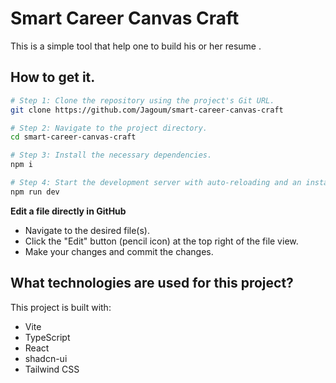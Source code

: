 # Smart Career Canvas Craft

This is a simple tool that help one to build his or her resume .

## How to get it.

```sh
# Step 1: Clone the repository using the project's Git URL.
git clone https://github.com/Jagoum/smart-career-canvas-craft

# Step 2: Navigate to the project directory.
cd smart-career-canvas-craft

# Step 3: Install the necessary dependencies.
npm i

# Step 4: Start the development server with auto-reloading and an instant preview.
npm run dev
```

**Edit a file directly in GitHub**

- Navigate to the desired file(s).
- Click the "Edit" button (pencil icon) at the top right of the file view.
- Make your changes and commit the changes.


## What technologies are used for this project?

This project is built with:

- Vite
- TypeScript
- React
- shadcn-ui
- Tailwind CSS

